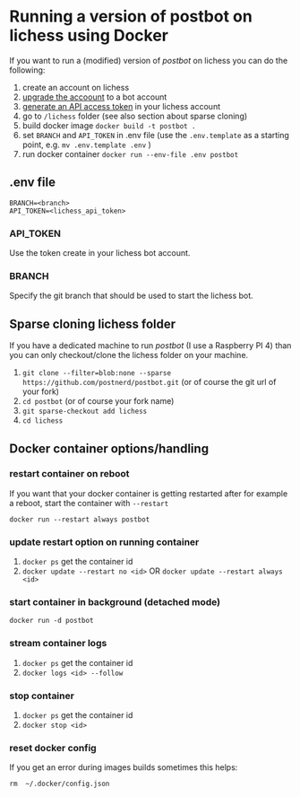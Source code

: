 # Running a version of postbot on lichess using Docker

If you want to run a (modified) version of _postbot_ on lichess you can do the following:

1. create an account on lichess
2. [upgrade the accoount](https://lichess.org/api#tag/Bot/operation/botAccountUpgrade) to a bot account
3. [generate an API access token](https://lichess.org/account/oauth/token/create?scopes%5B%5D=bot:play&description=lichess-bot) in your lichess account
4. go to ```/lichess``` folder (see also section about sparse cloning)
5. build docker image ```docker build -t postbot .```
6. set ```BRANCH``` and ```API_TOKEN``` in .env file (use the ```.env.template``` as a starting point, e.g. ```mv .env.template .env``` )
7. run docker container ```docker run --env-file .env postbot```

## .env file

```
BRANCH=<branch>
API_TOKEN=<lichess_api_token>
```

### API_TOKEN
Use the token create in your lichess bot account.

### BRANCH
Specify the git branch that should be used to start the lichess bot.

## Sparse cloning lichess folder
If you have a dedicated machine to run _postbot_ (I use a Raspberry PI 4) than you can only checkout/clone the lichess folder on your machine.

1. ```git clone --filter=blob:none --sparse https://github.com/postnerd/postbot.git``` (or of course the git url of your fork)
2. ```cd postbot``` (or of course your fork name)
3. ```git sparse-checkout add lichess```
4. ```cd lichess```

## Docker container options/handling

### restart container on reboot
If you want that your docker container is getting restarted after for example a reboot, start the container with ```--restart```

```docker run --restart always postbot```

### update restart option on running container

1. ```docker ps``` get the container id
2. ```docker update --restart no <id>``` OR ```docker update --restart always <id>```

### start container in background (detached mode)

```docker run -d postbot```

### stream container logs

1. ```docker ps``` get the container id
2. ```docker logs <id> --follow```

### stop container

1. ```docker ps``` get the container id
2. ```docker stop <id>```

### reset docker config
If you get an error during images builds sometimes this helps:

```rm  ~/.docker/config.json```